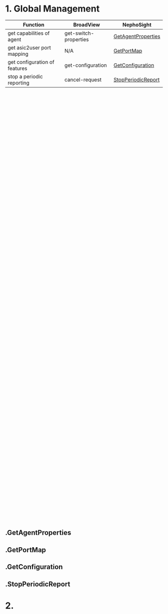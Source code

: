 # 1. Global Management

Function                        |BroadView                      |NephoSight
--------------------------------|-------------------------------|--------------------
get capabilities of agent       |get-switch-properties          |[GetAgentProperties](#GetAgentProperties)
get asic2user port mapping      |N/A                            |[GetPortMap](#GetPortMap)
get configuration of features   |get-configuration              |[GetConfiguration](#GetConfiguration)
stop a periodic reporting       |cancel-request                 |[StopPeriodicReport](#StopPeriodicReport)

<br>
	<br>
		<br>
			<br>
				<br>
<br>
	<br>
		<br>
			<br>
				<br>
					
<br>
	<br>
		<br>
			<br>
				<br>
					
<br>
	<br>
		<br>
			<br>
				<br>
<br>
	<br>
		<br>
			<br>
				<br>
<br>
	<br>
		<br>
			<br>
				<br>
					
<br>
	<br>
		<br>
			<br>
				<br>
					
<br>
	<br>
		<br>
			<br>
				<br>
<br>
	<br>
		<br>
			<br>
				<br>
<br>
	<br>
		<br>
			<br>
				<br>
					
<br>
	<br>
		<br>
			<br>
				<br>
					
<br>
	<br>
		<br>
			<br>
				<br>
<br>
	<br>
		<br>
			<br>
				<br>
<br>
	<br>
		<br>
			<br>
				<br>
					
<br>
	<br>
		<br>
			<br>
				<br>
					
<br>
	<br>
		<br>
			<br>
				<br>
																																			
## .GetAgentProperties
## .GetPortMap
## .GetConfiguration
## .StopPeriodicReport
# 2. 
